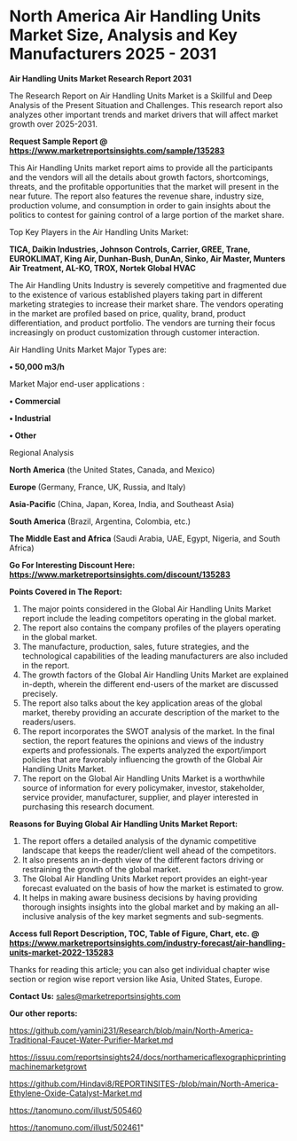  # North America Air Handling Units Market Size, Analysis and Key Manufacturers 2025 - 2031

<strong>Air Handling Units Market Research Report 2031</strong>

The Research Report on Air Handling Units Market is a Skillful and Deep Analysis of the Present Situation and Challenges. This research report also analyzes other important trends and market drivers that will affect market growth over 2025-2031.

<strong>Request Sample Report @ <a href=https://www.marketreportsinsights.com/sample/135283>https://www.marketreportsinsights.com/sample/135283</a></strong>

This Air Handling Units market report aims to provide all the participants and the vendors will all the details about growth factors, shortcomings, threats, and the profitable opportunities that the market will present in the near future. The report also features the revenue share, industry size, production volume, and consumption in order to gain insights about the politics to contest for gaining control of a large portion of the market share.

Top Key Players in the Air Handling Units Market:

<strong>TICA, Daikin Industries, Johnson Controls, Carrier, GREE, Trane, EUROKLIMAT, King Air, Dunhan-Bush, DunAn, Sinko, Air Master, Munters Air Treatment, AL-KO, TROX, Nortek Global HVAC</strong>

The Air Handling Units Industry is severely competitive and fragmented due to the existence of various established players taking part in different marketing strategies to increase their market share. The vendors operating in the market are profiled based on price, quality, brand, product differentiation, and product portfolio. The vendors are turning their focus increasingly on product customization through customer interaction.

Air Handling Units Market Major Types are:

<strong>• 50,000 m3/h</strong>

Market Major end-user applications :

<strong>• Commercial

• Industrial

• Other</strong>

Regional Analysis

</u><strong><b>North America</b></strong> (the United States, Canada, and Mexico)

<strong><b>Europe </b></strong>(Germany, France, UK, Russia, and Italy)

<strong><b>Asia-Pacific</b></strong> (China, Japan, Korea, India, and Southeast Asia)

<strong><b>South America</b></strong> (Brazil, Argentina, Colombia, etc.)

<strong><b>The Middle East and Africa</b></strong> (Saudi Arabia, UAE, Egypt, Nigeria, and South Africa)

<strong>Go For Interesting Discount Here: <a href=https://www.marketreportsinsights.com/discount/135283>https://www.marketreportsinsights.com/discount/135283</a></strong>

<strong>Points Covered in The Report:</strong>
<ol>
  <li>The major points considered in the Global Air Handling Units Market report include the leading competitors operating in the global market.</li>
  <li>The report also contains the company profiles of the players operating in the global market.</li>
  <li>The manufacture, production, sales, future strategies, and the technological capabilities of the leading manufacturers are also included in the report.</li>
  <li>The growth factors of the Global Air Handling Units Market are explained in-depth, wherein the different end-users of the market are discussed precisely.</li>
  <li>The report also talks about the key application areas of the global market, thereby providing an accurate description of the market to the readers/users.</li>
  <li>The report incorporates the SWOT analysis of the market. In the final section, the report features the opinions and views of the industry experts and professionals. The experts analyzed the export/import policies that are favorably influencing the growth of the Global Air Handling Units Market.</li>
  <li>The report on the Global Air Handling Units Market is a worthwhile source of information for every policymaker, investor, stakeholder, service provider, manufacturer, supplier, and player interested in purchasing this research document.</li>
</ol>
<strong>Reasons for Buying Global Air Handling Units Market Report:</strong>

<ol>
  <li>The report offers a detailed analysis of the dynamic competitive landscape that keeps the reader/client well ahead of the competitors.</li>
  <li>It also presents an in-depth view of the different factors driving or restraining the growth of the global market.</li>
  <li>The Global Air Handling Units Market report provides an eight-year forecast evaluated on the basis of how the market is estimated to grow.</li>
  <li>It helps in making aware business decisions by having providing thorough insights insights into the global market and by making an all-inclusive analysis of the key market segments and sub-segments.</li>
</ol>
<strong>Access full Report Description, TOC, Table of Figure, Chart, etc. @ <a href=https://www.marketreportsinsights.com/industry-forecast/air-handling-units-market-2022-135283>https://www.marketreportsinsights.com/industry-forecast/air-handling-units-market-2022-135283</a></strong>


Thanks for reading this article; you can also get individual chapter wise section or region wise report version like Asia, United States, Europe.

<strong>Contact Us:</strong>
sales@marketreportsinsights.com

<strong>Our other reports:</strong>

<a href=https://github.com/yamini231/Research/blob/main/North-America-Traditional-Faucet-Water-Purifier-Market.md>https://github.com/yamini231/Research/blob/main/North-America-Traditional-Faucet-Water-Purifier-Market.md</a>

<a href=https://issuu.com/reportsinsights24/docs/northamericaflexographicprintingmachinemarketgrowt>https://issuu.com/reportsinsights24/docs/northamericaflexographicprintingmachinemarketgrowt</a>

<a href=https://github.com/Hindavi8/REPORTINSITES-/blob/main/North-America-Ethylene-Oxide-Catalyst-Market.md>https://github.com/Hindavi8/REPORTINSITES-/blob/main/North-America-Ethylene-Oxide-Catalyst-Market.md</a>

<a href=https://tanomuno.com/illust/505460>https://tanomuno.com/illust/505460</a>

<a href=https://tanomuno.com/illust/502461>https://tanomuno.com/illust/502461</a>"
